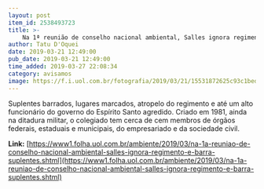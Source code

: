 ```yaml
---
layout: post
item_id: 2538493723
title: >-
    Na 1ª reunião de conselho nacional ambiental, Salles ignora regimento e barra suplentes
author: Tatu D'Oquei
date: 2019-03-21 12:49:00
pub_date: 2019-03-21 12:49:00
time_added: 2019-03-27 22:08:34
category: avisamos
image: https://f.i.uol.com.br/fotografia/2019/03/21/15531872625c93c1bed0e3e_1553187262_3x2_md.jpg
---
```


Suplentes barrados, lugares marcados, atropelo do regimento e até um alto funcionário do governo do Espírito Santo agredido. Criado em 1981, ainda na ditadura militar, o colegiado tem cerca de cem membros de órgãos federais, estaduais e municipais, do empresariado e da sociedade civil.

**Link:** [https://www1.folha.uol.com.br/ambiente/2019/03/na-1a-reuniao-de-conselho-nacional-ambiental-salles-ignora-regimento-e-barra-suplentes.shtml](https://www1.folha.uol.com.br/ambiente/2019/03/na-1a-reuniao-de-conselho-nacional-ambiental-salles-ignora-regimento-e-barra-suplentes.shtml)

